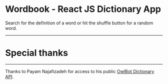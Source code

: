 # Wordbook - React JS Dictionary App

Search for the definition of a word or hit the shuffle button for a random word.

---

# Special thanks

---

Thanks to Payam Najafizadeh for access to his public [OwlBot Dictionary API](https://owlbot.info).
